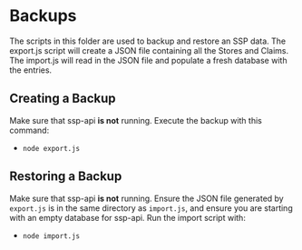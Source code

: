 # Backups

The scripts in this folder are used to backup and restore an SSP data. The export.js script will create a JSON file containing all the Stores and Claims. The import.js will read in the JSON file and populate a fresh database with the entries.

## Creating a Backup
Make sure that ssp-api **is not** running. Execute the backup with this command:

- `node export.js`

## Restoring a Backup
Make sure that ssp-api **is not** running. Ensure the JSON file generated by `export.js` is in the same directory as `import.js`, and ensure you are starting with an empty database for ssp-api. Run the import script with:

- `node import.js`
